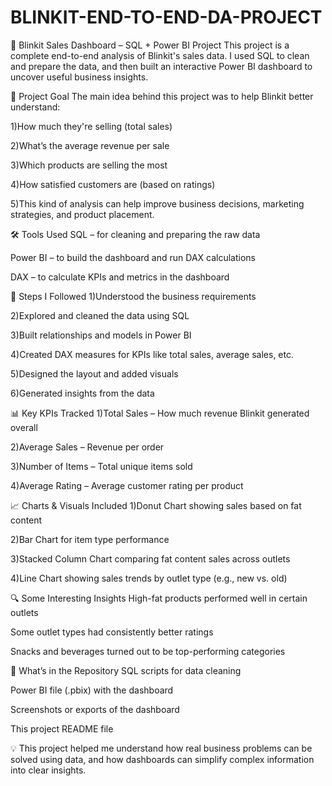 # BLINKIT-END-TO-END-DA-PROJECT
🛒 Blinkit Sales Dashboard – SQL + Power BI Project This project is a complete end-to-end analysis of Blinkit's sales data. I used SQL to clean and prepare the data, and then built an interactive Power BI dashboard to uncover useful business insights.

🎯 Project Goal
The main idea behind this project was to help Blinkit better understand:

1)How much they're selling (total sales)

2)What’s the average revenue per sale

3)Which products are selling the most

4)How satisfied customers are (based on ratings)

5)This kind of analysis can help improve business decisions, marketing strategies, and product placement.

🛠 Tools Used
SQL – for cleaning and preparing the raw data

Power BI – to build the dashboard and run DAX calculations

DAX – to calculate KPIs and metrics in the dashboard

📌 Steps I Followed
1)Understood the business requirements

2)Explored and cleaned the data using SQL

3)Built relationships and models in Power BI

4)Created DAX measures for KPIs like total sales, average sales, etc.

5)Designed the layout and added visuals

6)Generated insights from the data

📊 Key KPIs Tracked
1)Total Sales – How much revenue Blinkit generated overall

2)Average Sales – Revenue per order

3)Number of Items – Total unique items sold

4)Average Rating – Average customer rating per product

📈 Charts & Visuals Included
1)Donut Chart showing sales based on fat content

2)Bar Chart for item type performance

3)Stacked Column Chart comparing fat content sales across outlets

4)Line Chart showing sales trends by outlet type (e.g., new vs. old)

🔍 Some Interesting Insights
High-fat products performed well in certain outlets

Some outlet types had consistently better ratings

Snacks and beverages turned out to be top-performing categories

📁 What’s in the Repository
SQL scripts for data cleaning

Power BI file (.pbix) with the dashboard

Screenshots or exports of the dashboard

This project README file

💡 This project helped me understand how real business problems can be solved using data, and how dashboards can simplify complex information into clear insights.

